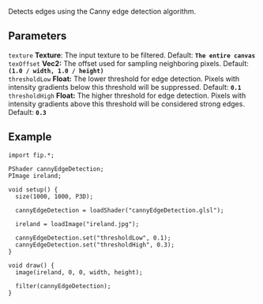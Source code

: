 Detects edges using the Canny edge detection algorithm.

## Parameters
`texture` **Texture**: The input texture to be filtered. Default: **`The entire canvas`**
<br>
`texOffset` **Vec2:** The offset used for sampling neighboring pixels. Default: **`(1.0 / width, 1.0 / height)`**
<br>
`thresholdLow` **Float:** The lower threshold for edge detection. Pixels with intensity gradients below this threshold will be suppressed. Default: **`0.1`**
<br>
`thresholdHigh` **Float:** The higher threshold for edge detection. Pixels with intensity gradients above this threshold will be considered strong edges. Default: **`0.3`**

## Example
```processing
import fip.*;

PShader cannyEdgeDetection;
PImage ireland;

void setup() {
  size(1000, 1000, P3D);

  cannyEdgeDetection = loadShader("cannyEdgeDetection.glsl");

  ireland = loadImage("ireland.jpg");

  cannyEdgeDetection.set("thresholdLow", 0.1);
  cannyEdgeDetection.set("thresholdHigh", 0.3);
}

void draw() {
  image(ireland, 0, 0, width, height);

  filter(cannyEdgeDetection);
}
```